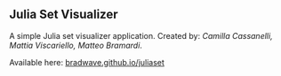 ## Julia Set Visualizer

A simple Julia set visualizer application.
Created by: *Camilla Cassanelli, Mattia Viscariello, Matteo Bramardi*.

Available here: [bradwave.github.io/juliaset](https://bradwave.github.io/juliaset)
